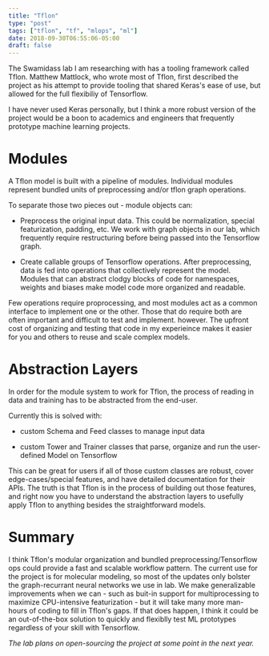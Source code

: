 ```yaml
---
title: "Tflon"
type: "post"
tags: ["tflon", "tf", "mlops", "ml"]
date: 2018-09-30T06:55:06-05:00
draft: false
---
```


The Swamidass lab I am researching with has a tooling framework called Tflon. Matthew Mattlock, who wrote most of Tflon, first described the project as his attempt to provide tooling that shared Keras's ease of use, but allowed for the full flexibiliy of Tensorflow.

I have never used Keras personally, but I think a more robust version of the project would be a boon to academics and engineers that frequently prototype machine learning projects.

# Modules
A Tflon model is built with a pipeline of modules. Individual modules represent bundled units of preprocessing and/or tflon graph operations.

To separate those two pieces out - module objects can:

+ Preprocess the original input data. This could be normalization, special featurization, padding, etc. We work with graph objects in our lab, which frequently require restructuring before being passed into the Tensorflow graph.

+ Create callable groups of Tensorflow operations. After preprocessing, data is fed into  operations that collectively represent the model. Modules that can abstract clodgy blocks of code for namespaces, weights and biases make model code more organized and readable.

Few operations require proprocessing, and most modules act as a common interface to implement one or the other. Those that do require both are often important and difficult to test and implement. however. The upfront cost of organizing and testing that code in my experieince makes it easier for you and others to reuse and scale complex models.

# Abstraction Layers
In order for the module system to work for Tflon, the process of reading in data and training has to be abstracted from the end-user.

Currently this is solved with:

+ custom Schema and Feed classes to manage input data

+ custom Tower and Trainer classes that parse, organize and run the user-defined Model on Tensorflow

This can be great for users if all of those custom classes are robust, cover edge-cases/special features, and have detailed documentation for their APIs. The truth is that Tflon is in the process of building out those features, and right now you have to understand the abstraction layers to usefully apply Tflon to anything besides the straightforward models.

# Summary
I think Tflon's modular organization and bundled preprocessing/Tensorflow ops could provide a fast and scalable workflow pattern. The current use for the project is for molecular modeling, so most of the updates only bolster the graph-recurrant neural networks we use in lab. We make generalizable improvements when we can - such as buit-in support for multiprocessing to maximize CPU-intensive featurization - but it will take many more man-hours of coding to fill in Tflon's gaps. If that does happen, I think it could be an out-of-the-box solution to quickly and flexiblly test ML prototypes regardless of your skill with Tensorflow.

*The lab plans on open-sourcing the project at some point in the next year.*
